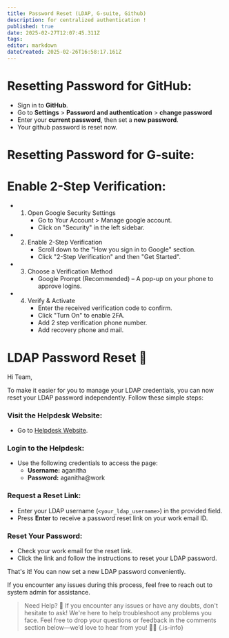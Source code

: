 ```yaml
---
title: Password Reset (LDAP, G-suite, Github)
description: for centralized authentication !
published: true
date: 2025-02-27T12:07:45.311Z
tags: 
editor: markdown
dateCreated: 2025-02-26T16:58:17.161Z
---
```


# Resetting Password for GitHub:
* Sign in to **GitHub**.
* Go to **Settings** > **Password and authentication** > **change password**
* Enter your **current password**, then set a **new password**.
* Your github password is reset now.

# Resetting Password for G-suite:


# Enable 2-Step Verification:
* 1. Open Google Security Settings
     * Go to Your Account > Manage google account.
     * Click on "Security" in the left sidebar.
* 2. Enable 2-Step Verification
     * Scroll down to the "How you sign in to Google" section.
     * Click "2-Step Verification" and then "Get Started".
* 3. Choose a Verification Method
     * Google Prompt (Recommended) – A pop-up on your phone to approve logins.
* 4. Verify & Activate
     * Enter the received verification code to confirm.
     * Click "Turn On" to enable 2FA.
     * Add 2 step verification phone number.
     * Add recovery phone and mail. 


# LDAP Password Reset 🔑
Hi Team,

To make it easier for you to manage your LDAP credentials, you can now reset your LDAP password independently. Follow these simple steps:

### Visit the Helpdesk Website:
- Go to [Helpdesk Website](https://helpdesk.svc.aganitha.ai/).

### Login to the Helpdesk:
- Use the following credentials to access the page:
  - **Username:** aganitha  
  - **Password:** aganitha@work  

### Request a Reset Link:
- Enter your LDAP username (`<your_ldap_username>`) in the provided field.
- Press **Enter** to receive a password reset link on your work email ID.

### Reset Your Password:
- Check your work email for the reset link.
- Click the link and follow the instructions to reset your LDAP password.

That's it! You can now set a new LDAP password conveniently.

If you encounter any issues during this process, feel free to reach out to system admin for assistance.
> Need Help? 🚀 If you encounter any issues or have any doubts, don't hesitate to ask! We're here to help troubleshoot any problems you face. Feel free to drop your questions or feedback in the comments section below—we’d love to hear from you! 💬✨
{.is-info}

